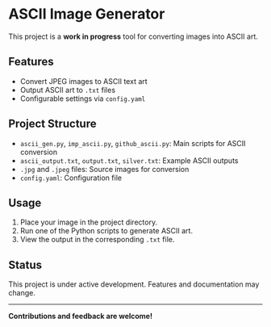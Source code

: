 # ASCII Image Generator

This project is a **work in progress** tool for converting images into ASCII art.

## Features

- Convert JPEG images to ASCII text art
- Output ASCII art to `.txt` files
- Configurable settings via `config.yaml`

## Project Structure

- `ascii_gen.py`, `imp_ascii.py`, `github_ascii.py`: Main scripts for ASCII conversion
- `ascii_output.txt`, `output.txt`, `silver.txt`: Example ASCII outputs
- `.jpg` and `.jpeg` files: Source images for conversion
- `config.yaml`: Configuration file

## Usage

1. Place your image in the project directory.
2. Run one of the Python scripts to generate ASCII art.
3. View the output in the corresponding `.txt` file.

## Status

This project is under active development. Features and documentation may change.

---

**Contributions and feedback are welcome!**
